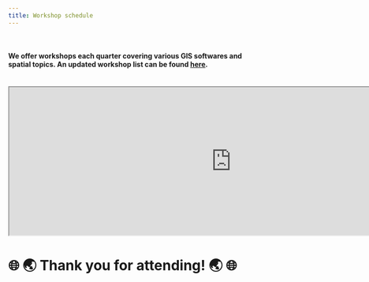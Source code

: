 ```yaml
---
title: Workshop schedule
---
```


<br>

#### We offer workshops each quarter covering various GIS softwares and spatial topics. An updated workshop list can be found [here](https://planitpurple.northwestern.edu/#search=/0/8//%22GIS%22). 

<br>

<iframe src="https://planitpurple.northwestern.edu/" width=900px height=300px></iframe> 

<br>

# 🌐 🌏 Thank you for attending! 🌏 🌐
